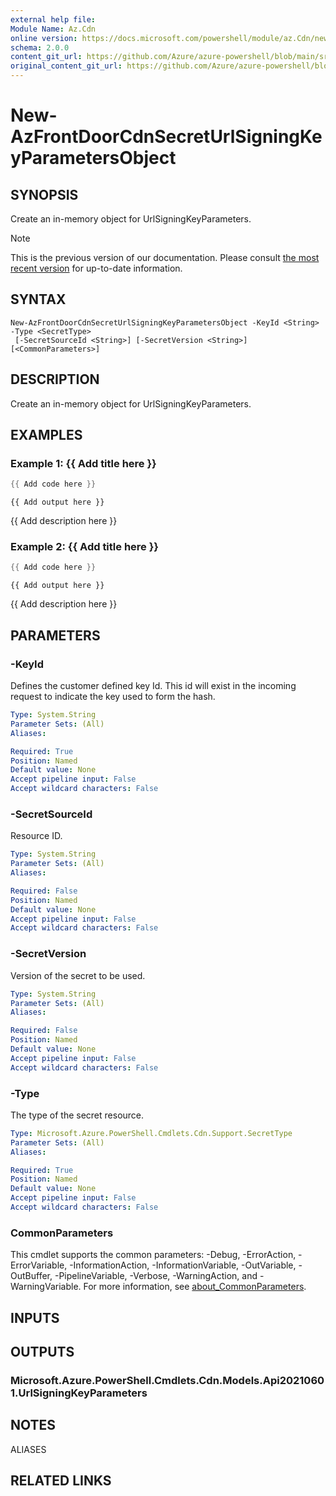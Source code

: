 ```yaml
---
external help file: 
Module Name: Az.Cdn
online version: https://docs.microsoft.com/powershell/module/az.Cdn/new-AzFrontDoorCdnSecretUrlSigningKeyParametersObject
schema: 2.0.0
content_git_url: https://github.com/Azure/azure-powershell/blob/main/src/Cdn/help/New-AzFrontDoorCdnSecretUrlSigningKeyParametersObject.md
original_content_git_url: https://github.com/Azure/azure-powershell/blob/main/src/Cdn/help/New-AzFrontDoorCdnSecretUrlSigningKeyParametersObject.md
---
```


# New-AzFrontDoorCdnSecretUrlSigningKeyParametersObject

## SYNOPSIS
Create an in-memory object for UrlSigningKeyParameters.

> [!NOTE]
>This is the previous version of our documentation. Please consult [the most recent version](/powershell/module/az.cdn/new-azfrontdoorcdnsecreturlsigningkeyparametersobject) for up-to-date information.

## SYNTAX

```
New-AzFrontDoorCdnSecretUrlSigningKeyParametersObject -KeyId <String> -Type <SecretType>
 [-SecretSourceId <String>] [-SecretVersion <String>] [<CommonParameters>]
```

## DESCRIPTION
Create an in-memory object for UrlSigningKeyParameters.

## EXAMPLES

### Example 1: {{ Add title here }}
```powershell
{{ Add code here }}
```

```output
{{ Add output here }}
```

{{ Add description here }}

### Example 2: {{ Add title here }}
```powershell
{{ Add code here }}
```

```output
{{ Add output here }}
```

{{ Add description here }}

## PARAMETERS

### -KeyId
Defines the customer defined key Id.
This id will exist in the incoming request to indicate the key used to form the hash.

```yaml
Type: System.String
Parameter Sets: (All)
Aliases:

Required: True
Position: Named
Default value: None
Accept pipeline input: False
Accept wildcard characters: False
```

### -SecretSourceId
Resource ID.

```yaml
Type: System.String
Parameter Sets: (All)
Aliases:

Required: False
Position: Named
Default value: None
Accept pipeline input: False
Accept wildcard characters: False
```

### -SecretVersion
Version of the secret to be used.

```yaml
Type: System.String
Parameter Sets: (All)
Aliases:

Required: False
Position: Named
Default value: None
Accept pipeline input: False
Accept wildcard characters: False
```

### -Type
The type of the secret resource.

```yaml
Type: Microsoft.Azure.PowerShell.Cmdlets.Cdn.Support.SecretType
Parameter Sets: (All)
Aliases:

Required: True
Position: Named
Default value: None
Accept pipeline input: False
Accept wildcard characters: False
```

### CommonParameters
This cmdlet supports the common parameters: -Debug, -ErrorAction, -ErrorVariable, -InformationAction, -InformationVariable, -OutVariable, -OutBuffer, -PipelineVariable, -Verbose, -WarningAction, and -WarningVariable. For more information, see [about_CommonParameters](http://go.microsoft.com/fwlink/?LinkID=113216).

## INPUTS

## OUTPUTS

### Microsoft.Azure.PowerShell.Cmdlets.Cdn.Models.Api20210601.UrlSigningKeyParameters

## NOTES

ALIASES

## RELATED LINKS

